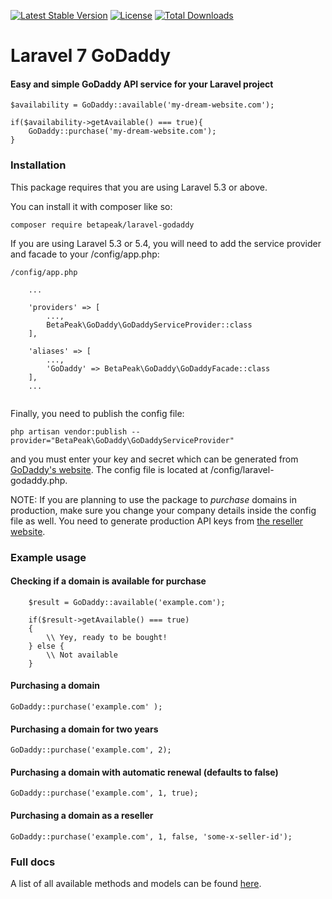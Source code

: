 [![Latest Stable Version](https://poser.pugx.org/betapeak/laravel-godaddy/v/stable)](https://packagist.org/packages/betapeak/laravel-godaddy)
[![License](https://poser.pugx.org/betapeak/laravel-godaddy/license)](https://packagist.org/packages/betapeak/laravel-godaddy)
[![Total Downloads](https://poser.pugx.org/betapeak/laravel-godaddy/downloads)](https://packagist.org/packages/betapeak/laravel-godaddy)

# Laravel 7 GoDaddy
#### Easy and simple GoDaddy API service for your Laravel project

```
$availability = GoDaddy::available('my-dream-website.com');

if($availability->getAvailable() === true){
    GoDaddy::purchase('my-dream-website.com');
}
```

### Installation

This package requires that you are using Laravel 5.3 or above. 

You can install it with composer like so:
```
composer require betapeak/laravel-godaddy
```

If you are using Laravel 5.3 or 5.4, you will need to add the service provider and
facade to your /config/app.php:

```
/config/app.php

    ...
    
    'providers' => [
        ...,
        BetaPeak\GoDaddy\GoDaddyServiceProvider::class
    ],
    
    'aliases' => [
        ...,
        'GoDaddy' => BetaPeak\GoDaddy\GoDaddyFacade::class
    ],
    ...


```

Finally, you need to publish the config file:

```
php artisan vendor:publish --provider="BetaPeak\GoDaddy\GoDaddyServiceProvider"
```

and you must enter your key and secret which can be generated from [GoDaddy's website](https://developer.godaddy.com/keys/).
The config file is located at /config/laravel-godaddy.php.

NOTE: If you are planning to use the package to *purchase* domains in production, make sure you change
your company details inside the config file as well. You need to generate production API keys from [the reseller website](https://reseller.godaddy.com/).

### Example usage

#### Checking if a domain is available for purchase
```
    $result = GoDaddy::available('example.com');
    
    if($result->getAvailable() === true)
    {
        \\ Yey, ready to be bought!
    } else {
        \\ Not available
    }
```

#### Purchasing a domain
```
GoDaddy::purchase('example.com' );
```

#### Purchasing a domain for two years
```
GoDaddy::purchase('example.com', 2);
```

#### Purchasing a domain with automatic renewal (defaults to false)
```
GoDaddy::purchase('example.com', 1, true);
```

#### Purchasing a domain as a reseller
```
GoDaddy::purchase('example.com', 1, false, 'some-x-seller-id');
```

### Full docs
A list of all available methods and models can be found [here](https://github.com/gellu/godaddy-api-client).